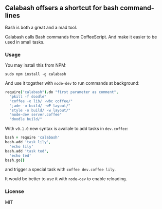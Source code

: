 
Calabash offsers a shortcut for bash command-lines
------

Bash is both a great and a mad tool.

Calabash calls Bash commands from CoffeeScript.
And make it easier to be used in small tasks.

### Usage

You may install this from NPM:  

```
sudo npm install -g calabash
```

And use it togather with `node-dev` to run commands at background:  

```coffee
require("calabash").do "first parameter as comment",
  "pkill -f doodle"
  "coffee -o lib/ -wbc coffee/"
  "jade -o build/ -wP layout/"
  "style -o build/ -w layout/"
  "node-dev server.coffee"
  "doodle build/"
```

With `v0.1.0` new syntax is availale to add tasks in `dev.coffee`:

```coffee
bash = require 'calabash'
bash.add 'task lily',
  'echo lily'
bash.add 'task ted',
  'echo ted'
bash.go()
```

and trigger a special task with `coffee dev.coffee lily`.

It would be better to use it with `node-dev` to enable reloading.

### License

MIT